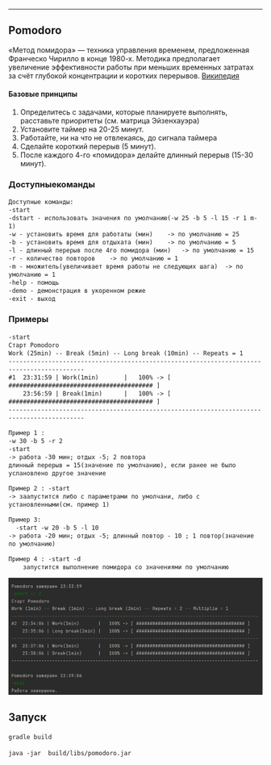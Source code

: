 --------
Pomodoro
--------
«Метод помидора» — техника управления временем, предложенная Франческо Чирилло в конце 1980-х.
Методика предполагает увеличение эффективности работы при меньших временных затратах за счёт 
глубокой концентрации и коротких перерывов. [Википедия](https://ru.wikipedia.org/wiki/%D0%9C%D0%B5%D1%82%D0%BE%D0%B4_%D0%BF%D0%BE%D0%BC%D0%B8%D0%B4%D0%BE%D1%80%D0%B0)

#### Базовые принципы
1. Определитесь с задачами, которые планируете выполнять, расставьте приоритеты (см. матрица Эйзенхауэра)
2. Установите таймер на 20-25 минут.
3. Работайте, ни на что не отвлекаясь, до сигнала таймера
4. Сделайте короткий перерыв (5 минут).
5. После каждого 4-го «помидора» делайте длинный перерыв (15-30 минут).

### Доступныекоманды
````
Доступные команды:
-start
-dstart - использовать значения по умолчанию(-w 25 -b 5 -l 15 -r 1 m-1)
-w - установить время для работаты (мин)	-> по умолчанию = 25
-b - установить время для отдыхата (мин)	-> по умолчанию = 5
-l - длинный перерыв после 4го помидора (мин)	-> по умолчанию = 15
-r - количество повторов 	-> по умолчанию = 1
-m - множитель(увеличивает время работы не следующих шага) 	-> по умолчанию = 1
-help - помощь
-demo - демонстрация в укоренном режие
-exit - выход
````

### Примеры
````
-start
Старт Pomodoro
Work (25min) -- Break (5min) -- Long break (10min) -- Repeats = 1 
-------------------------------------------------------------------------------------------
#1  23:31:59 | Work(1min)       |   100% -> [ ######################################## ]
    23:56:59 | Break(1min)      |   100% -> [ ######################################## ]
-------------------------------------------------------------------------------------------
````

````
Пример 1 : 
-w 30 -b 5 -r 2
-start 
-> работа -30 мин; отдых -5; 2 повтора
длинный перерыв = 15(значение по умолчанию), если ранее не было услановлено другое значение
````
````
Пример 2 : -start
-> заапустится либо с параметрами по умолчани, либо с установленными(см. пример 1)
````
````
Пример 3:
  -start -w 20 -b 5 -l 10
-> работа -20 мин; отдых -5; длинный повтор - 10 ; 1 повтор(значение по умолчанию)   
````
````   
Пример 4 : -start -d    
    запустится выполнение помидора со значениями по умолчанию
````


![img.png](res/img.png)

## Запуск

    gradle build
    
    java -jar  build/libs/pomodoro.jar

